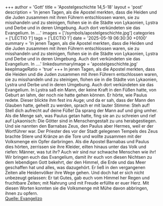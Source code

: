 +++
author = 'Gott'
title = 'Apostelgeschichte 14,5-18'
layout = 'post'
description = 'In jenen Tagen, als die Apostel merkten, dass die Heiden und die Juden zusammen mit ihren Führern entschlossen waren, sie zu misshandeln und zu steinigen, flohen sie in die Städte von Lykaonien, Lystra und Derbe und in deren Umgebung. Auch dort verkündeten sie das Evangelium. In ....'
images = ['/symbols/apostelgeschichte.jpg']
categories = ['LECTIO 1']
tags = ['LECTIO 1']
date = '2025-05-19 06:30:30 +0100'
summary = 'In jenen Tagen, als die Apostel merkten, dass die Heiden und die Juden zusammen mit ihren Führern entschlossen waren, sie zu misshandeln und zu steinigen, flohen sie in die Städte von Lykaonien, Lystra und Derbe und in deren Umgebung. Auch dort verkündeten sie das Evangelium. In ....'
linkedsummaryImage = 'apostelgeschichte.jpg'
keepImageRatio = 'true'
+++
In jenen Tagen, als die Apostel merkten, dass die Heiden und die Juden zusammen mit ihren Führern entschlossen waren, sie zu misshandeln und zu steinigen,
flohen sie in die Städte von Lykaonien, Lystra und Derbe und in deren Umgebung.
Auch dort verkündeten sie das Evangelium.
In Lystra saß ein Mann, der keine Kraft in den Füßen hatte, von Geburt an lahm, der noch nie hatte gehen können.<!--more-->
Er hörte, wie Paulus redete. Dieser blickte ihm fest ins Auge; und da er sah, dass der Mann den Glauben hatte, geheilt zu werden,
sprach er mit lauter Stimme: Steh auf! Stell dich aufrecht auf deine Füße! Da sprang der Mann auf und ging umher.
Als die Menge sah, was Paulus getan hatte, fing sie an zu schreien und rief auf Lykaonisch: Die Götter sind in Menschengestalt zu uns herabgestiegen.
Und sie nannten den Barnabas Zeus, den Paulus aber Hermes, weil er der Wortführer war.
Der Priester des vor der Stadt gelegenen Tempels des Zeus brachte Stiere und Kränze an die Tore und wollte zusammen mit der Volksmenge ein Opfer darbringen.
Als die Apostel Barnabas und Paulus dies hörten, zerrissen sie ihre Kleider, eilten hinaus unter das Volk und riefen:
Männer, was tut ihr? Auch wir sind nur schwache Menschen wie ihr! Wir bringen euch das Evangelium, damit ihr euch von diesen Nichtsen zu dem lebendigen Gott bekehrt, der den Himmel, die Erde und das Meer geschaffen hat und alles, was dazugehört.
Er ließ in den vergangenen Zeiten alle Heidenvölker ihre Wege gehen.
Und doch hat er sich nicht unbezeugt gelassen: Er tat Gutes, gab euch vom Himmel her Regen und fruchtbare Zeiten; mit Nahrung und mit Freude erfüllte er euer Herz.
Mit diesen Worten konnten sie die Volksmenge mit Mühe davon abbringen, ihnen zu opfern.<br> [Quelle: Evangelizo](https://evangeliumtagfuertag.org/DE/gospel)